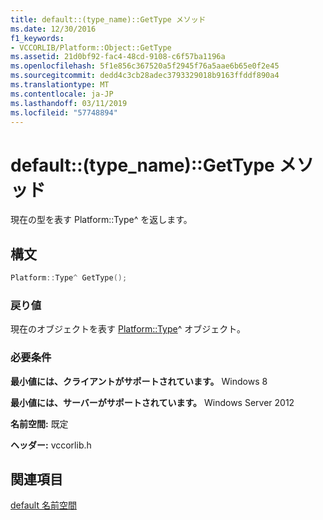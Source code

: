 ```yaml
---
title: default::(type_name)::GetType メソッド
ms.date: 12/30/2016
f1_keywords:
- VCCORLIB/Platform::Object::GetType
ms.assetid: 21d0bf92-fac4-48cd-9108-c6f57ba1196a
ms.openlocfilehash: 5f1e856c367520a5f2945f76a5aae6b65e0f2e45
ms.sourcegitcommit: dedd4c3cb28adec3793329018b9163ffddf890a4
ms.translationtype: MT
ms.contentlocale: ja-JP
ms.lasthandoff: 03/11/2019
ms.locfileid: "57748894"
---
```

# <a name="defaulttypenamegettype-method"></a>default::(type_name)::GetType メソッド

現在の型を表す Platform::Type^ を返します。

## <a name="syntax"></a>構文

```cpp
Platform::Type^ GetType();
```

### <a name="return-value"></a>戻り値

現在のオブジェクトを表す [Platform::Type](../cppcx/platform-type-class.md)^ オブジェクト。

### <a name="requirements"></a>必要条件

**最小値には、クライアントがサポートされています。** Windows 8

**最小値には、サーバーがサポートされています。** Windows Server 2012

**名前空間:** 既定

**ヘッダー:** vccorlib.h

## <a name="see-also"></a>関連項目

[default 名前空間](../cppcx/default-namespace.md)
